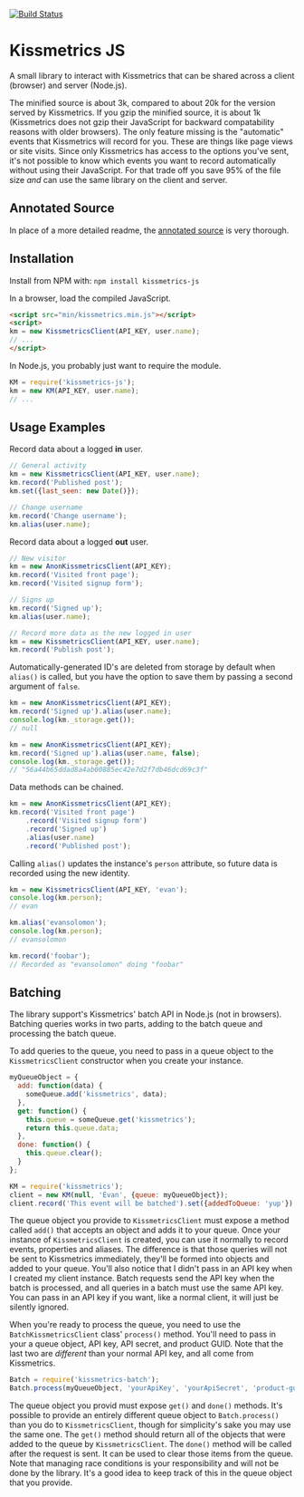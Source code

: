 [![Build Status](https://travis-ci.org/evansolomon/kissmetrics-js.png)](https://travis-ci.org/evansolomon/kissmetrics-js)

# Kissmetrics JS

A small library to interact with Kissmetrics that can be shared across a client (browser) and server (Node.js).

The minified source is about 3k, compared to about 20k for the version served by Kissmetrics. If you gzip the minified source, it is about 1k (Kissmetrics does not gzip their JavaScript for backward compatability reasons with older browsers). The only feature missing is the "automatic" events that Kissmetrics will record for you. These are things like page views or site visits. Since only Kissmetrics has access to the options you've sent, it's not possible to know which events you want to record automatically without using their JavaScript. For that trade off you save 95% of the file size *and* can use the same library on the client and server.

## Annotated Source

In place of a more detailed readme, the [annotated source](http://evansolomon.github.com/kissmetrics-js/) is very thorough.

## Installation

Install from NPM with: `npm install kissmetrics-js`

In a browser, load the compiled JavaScript.

```html
<script src="min/kissmetrics.min.js"></script>
<script>
km = new KissmetricsClient(API_KEY, user.name);
// ...
</script>
```

In Node.js, you probably just want to require the module.

```javascript
KM = require('kissmetrics-js');
km = new KM(API_KEY, user.name);
// ...
```

## Usage Examples

Record data about a logged **in** user.

```javascript
// General activity
km = new KissmetricsClient(API_KEY, user.name);
km.record('Published post');
km.set({last_seen: new Date()});

// Change username
km.record('Change username');
km.alias(user.name);
```


Record data about a logged **out** user.

```javascript
// New visitor
km = new AnonKissmetricsClient(API_KEY);
km.record('Visited front page');
km.record('Visited signup form');

// Signs up
km.record('Signed up');
km.alias(user.name);

// Record more data as the new logged in user
km = new KissmetricsClient(API_KEY, user.name);
km.record('Publish post');
```

Automatically-generated ID's are deleted from storage by default when `alias()` is called, but you have the option to save them by passing a second argument of `false`.

```javascript
km = new AnonKissmetricsClient(API_KEY);
km.record('Signed up').alias(user.name);
console.log(km._storage.get());
// null

km = new AnonKissmetricsClient(API_KEY);
km.record('Signed up').alias(user.name, false);
console.log(km._storage.get());
// "56a44b65ddad8a4ab00885ec42e7d2f7db46dcd69c3f"
```

Data methods can be chained.

```javascript
km = new AnonKissmetricsClient(API_KEY);
km.record('Visited front page')
	.record('Visited signup form')
	.record('Signed up')
	.alias(user.name)
	.record('Published post');
```

Calling `alias()` updates the instance's `person` attribute, so future data is recorded using the new identity.

```javascript
km = new KissmetricsClient(API_KEY, 'evan');
console.log(km.person);
// evan

km.alias('evansolomon');
console.log(km.person);
// evansolomon

km.record('foobar');
// Recorded as "evansolomon" doing "foobar"
```

## Batching

The library support's Kissmetrics' batch API in Node.js (not in browsers). Batching queries works in two parts, adding to the batch queue and processing the batch queue.

To add queries to the queue, you need to pass in a queue object to the `KissmetricsClient` constructor when you create your instance.

```javascript
myQueueObject = {
  add: function(data) {
    someQueue.add('kissmetrics', data);
  },
  get: function() {
    this.queue = someQueue.get('kissmetrics');
    return this.queue.data;
  },
  done: function() {
    this.queue.clear();
  }
};

KM = require('kissmetrics');
client = new KM(null, 'Evan', {queue: myQueueObject});
client.record('This event will be batched').set({addedToQueue: 'yup'});
```

The queue object you provide to `KissmetricsClient` must expose a method called `add()` that accepts an object and adds it to your queue. Once your instance of `KissmetricsClient` is created, you can use it normally to record events, properties and aliases. The difference is that those queries will not be sent to Kissmetrics immediately, they'll be formed into objects and added to your queue. You'll also notice that I didn't pass in an API key when I created my client instance. Batch requests send the API key when the batch is processed, and all queries in a batch must use the same API key. You can pass in an API key if you want, like a normal client, it will just be silently ignored.

When you're ready to process the queue, you need to use the `BatchKissmetricsClient` class' `process()` method. You'll need to pass in your a queue object, API key, API secret, and product GUID. Note that the last two are *different* than your normal API key, and all come from Kissmetrics.

```javascript
Batch = require('kissmetrics-batch');
Batch.process(myQueueObject, 'yourApiKey', 'yourApiSecret', 'product-guid');
```

The queue object you provid must expose `get()` and `done()` methods. It's possible to provide an entirely different queue object to `Batch.process()` than you do to `KissmetricsClient`, though for simplicity's sake you may use the same one. The `get()` method should return all of the objects that were added to the queue by `KissmetricsClient`. The `done()` method will be called after the request is sent. It can be used to clear those items from the queue. Note that managing race conditions is your responsibility and will not be done by the library. It's a good idea to keep track of this in the queue object that you provide.
